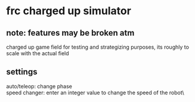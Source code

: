 # frc charged up simulator
## note: features may be broken atm
charged up game field for testing and strategizing purposes, its roughly to scale with the actual field
## settings
auto/teleop: change phase\
speed changer: enter an integer value to change the speed of the robot\
